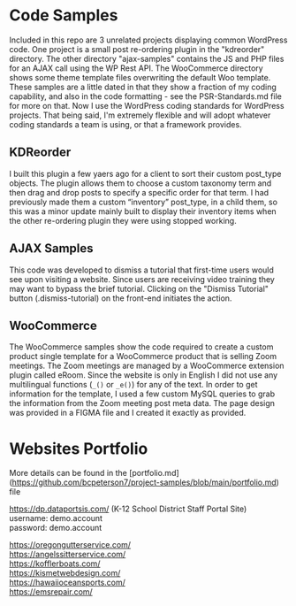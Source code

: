 # Code Samples

Included in this repo are 3 unrelated projects displaying common WordPress code. One project is a small post re-ordering plugin in the "kdreorder" directory. The other directory "ajax-samples" contains the JS and PHP files for an AJAX call using the WP Rest API. The WooCommerce directory shows some theme template files overwriting the default Woo template. These samples are a little dated in that they show a fraction of my coding capability, and also in the code formatting - see the PSR-Standards.md file for more on that. Now I use the WordPress coding standards for WordPress projects. That being said, I'm extremely flexible and will adopt whatever coding standards a team is using, or that a framework provides.

## KDReorder

I built this plugin a few yaers ago for a client to sort their custom post_type objects. The plugin allows them to choose a custom taxonomy term and then drag and drop posts to specify a specific order for that term. I had previously made them a custom “inventory” post_type, in a child them, so this was a minor update mainly built to display their inventory items when the other re-ordering plugin they were using stopped working.

## AJAX Samples

This code was developed to dismiss a tutorial that first-time users would see upon visiting a website. Since users are receiving video training they may want to bypass the brief tutorial. Clicking on the "Dismiss Tutorial" button (.dismiss-tutorial) on the front-end initiates the action.

## WooCommerce

The WooCommerce samples show the code required to create a custom product single template for a WooCommerce product that is selling Zoom meetings. The Zoom meetings are managed by a WooCommerce extension plugin called eRoom. Since the website is only in English I did not use any multilingual functions (`_()` or `_e()`) for any of the text. In order to get information for the template, I used a few custom MySQL queries to grab the information from the Zoom meeting post meta data. The page design was provided in a FIGMA file and I created it exactly as provided. 

# Websites Portfolio

More details can be found in the [portfolio.md] (https://github.com/bcpeterson7/project-samples/blob/main/portfolio.md) file

https://dp.dataportsis.com/  (K-12 School District Staff Portal Site)  
username: demo.account  
password: demo.account  

https://oregongutterservice.com/  
https://angelssitterservice.com/  
https://kofflerboats.com/  
https://kismetwebdesign.com/  
https://hawaiioceansports.com/  
https://emsrepair.com/  
